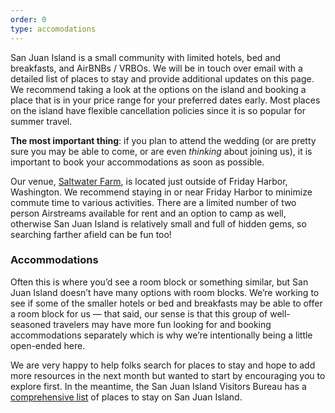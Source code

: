 ```yaml
---
order: 0
type: accomodations
---
```

San Juan Island is a small community with limited hotels, bed and breakfasts, and AirBNBs / VRBOs. We will be in touch over email with a detailed list of places to stay and provide additional updates on this page. We recommend taking a look at the options on the island and booking a place that is in your price range for your preferred dates early. Most places on the island have flexible cancellation policies since it is so popular for summer travel. 

**The most important thing**: if you plan to attend the wedding (or are pretty sure you may be able to come, or are even *thinking* about joining us), it is important to book your accommodations as soon as possible. 

Our venue, [Saltwater Farm](https://goo.gl/maps/xVvPcQgtesfrEC8f7), is located just outside of Friday Harbor, Washington. We recommend staying in or near Friday Harbor to minimize commute time to various activities. There are a limited number of two person Airstreams available for rent and an option to camp as well, otherwise San Juan Island is relatively small and full of hidden gems, so searching farther afield can be fun too!

### Accommodations
Often this is where you’d see a room block or something similar, but San Juan Island doesn’t have many options with room blocks. We’re working to see if some of the smaller hotels or bed and breakfasts may be able to offer a room block for us — that said, our sense is that this group of well-seasoned travelers may have more fun looking for and booking accommodations separately which is why we’re intentionally being a little open-ended here. 

We are very happy to help folks search for places to stay and hope to add more resources in the next month but wanted to start by encouraging you to explore first. In the meantime, the San Juan Island Visitors Bureau has a [comprehensive list](https://www.visitsanjuans.com/stay-san-juan-island) of places to stay on San Juan Island.